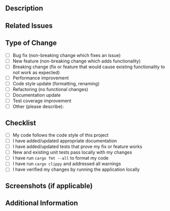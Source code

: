 ## Description

<!-- Provide a brief description of the changes introduced by this PR -->

## Related Issues

<!-- Link to any related issues here. Use syntax like "Closes #123" or "Fixes #123" to automatically close issues when this PR is merged -->

## Type of Change

<!-- Mark relevant options with an 'x' -->

- [ ] Bug fix (non-breaking change which fixes an issue)
- [ ] New feature (non-breaking change which adds functionality)
- [ ] Breaking change (fix or feature that would cause existing functionality to not work as expected)
- [ ] Performance improvement
- [ ] Code style update (formatting, renaming)
- [ ] Refactoring (no functional changes)
- [ ] Documentation update
- [ ] Test coverage improvement
- [ ] Other (please describe):

## Checklist

<!-- Mark relevant options with an 'x' -->

- [ ] My code follows the code style of this project
- [ ] I have added/updated appropriate documentation
- [ ] I have added/updated tests that prove my fix or feature works
- [ ] New and existing unit tests pass locally with my changes
- [ ] I have run `cargo fmt --all` to format my code
- [ ] I have run `cargo clippy` and addressed all warnings
- [ ] I have verified my changes by running the application locally

## Screenshots (if applicable)

<!-- Add screenshots here if your changes involve UI -->

## Additional Information

<!-- Add any other information about the PR here --> 